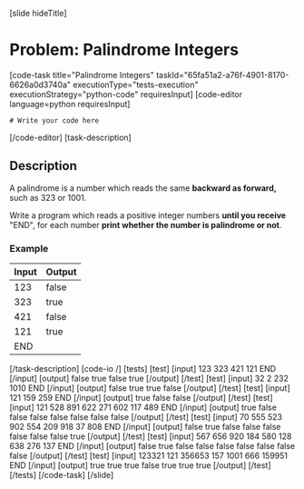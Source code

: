 [slide hideTitle]
# Problem: Palindrome Integers
[code-task title="Palindrome Integers" taskId="65fa51a2-a76f-4901-8170-6626a0d3740a" executionType="tests-execution" executionStrategy="python-code" requiresInput]
[code-editor language=python requiresInput]
```
# Write your code here
```
[/code-editor]
[task-description]
## Description
A palindrome is a number which reads the same **backward as forward,** such as 323 or 1001.

Write a program which reads a positive integer numbers **until you receive** "END", for each number **print whether the number is palindrome or not**.

### Example
| **Input** | **Output** |
| --- | --- |
| 123 | false |
| 323 | true |
| 421 | false |
| 121 | true |
| END | |

[/task-description]
[code-io /]
[tests]
[test]
[input]
123
323
421
121
END
[/input]
[output]
false
true
false
true
[/output]
[/test]
[test]
[input]
32
2
232
1010
END
[/input]
[output]
false
true
true
false
[/output]
[/test]
[test]
[input]
121
159
259
END
[/input]
[output]
true
false
false
[/output]
[/test]
[test]
[input]
121
528
891
622
271
602
117
489
END
[/input]
[output]
true
false
false
false
false
false
false
false
[/output]
[/test]
[test]
[input]
70
555
523
902
554
209
918
37
808
END
[/input]
[output]
false
true
false
false
false
false
false
false
true
[/output]
[/test]
[test]
[input]
567
656
920
184
580
128
638
276
137
END
[/input]
[output]
false
true
false
false
false
false
false
false
false
[/output]
[/test]
[test]
[input]
123321
121
356653
157
1001
666
159951
END
[/input]
[output]
true
true
true
false
true
true
true
[/output]
[/test]
[/tests]
[/code-task]
[/slide]